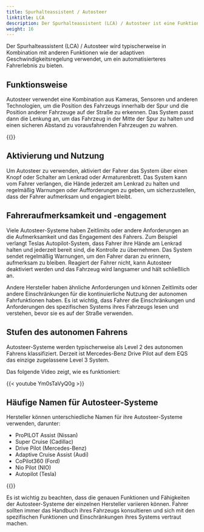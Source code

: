 ```yaml
---
title: Spurhalteassistent / Autosteer
linktitle: LCA
description: Der Spurhalteassistent (LCA) / Autosteer ist eine Funktion einiger fortschrittlicher Fahrerassistenzsysteme, die es einem Fahrzeug ermöglicht, sich auf einer Autobahn oder Schnellstraße automatisch innerhalb einer Spur zu lenken.
weight: 16
---
```

<!-- markdownlint-disable MD033 -->

Der Spurhalteassistent (LCA) / Autosteer wird typischerweise in Kombination mit anderen Funktionen wie der adaptiven Geschwindigkeitsregelung verwendet, um ein automatisierteres Fahrerlebnis zu bieten.

## Funktionsweise

Autosteer verwendet eine Kombination aus Kameras, Sensoren und anderen Technologien, um die Position des Fahrzeugs innerhalb der Spur und die Position anderer Fahrzeuge auf der Straße zu erkennen. Das System passt dann die Lenkung an, um das Fahrzeug in der Mitte der Spur zu halten und einen sicheren Abstand zu vorausfahrenden Fahrzeugen zu wahren.

{{<evkxdisplayaddarticle />}}

## Aktivierung und Nutzung

Um Autosteer zu verwenden, aktiviert der Fahrer das System über einen Knopf oder Schalter am Lenkrad oder Armaturenbrett. Das System kann vom Fahrer verlangen, die Hände jederzeit am Lenkrad zu halten und regelmäßig Warnungen oder Aufforderungen zu geben, um sicherzustellen, dass der Fahrer aufmerksam und engagiert bleibt.

## Fahreraufmerksamkeit und -engagement

Viele Autosteer-Systeme haben Zeitlimits oder andere Anforderungen an die Aufmerksamkeit und das Engagement des Fahrers. Zum Beispiel verlangt Teslas Autopilot-System, dass Fahrer ihre Hände am Lenkrad halten und jederzeit bereit sind, die Kontrolle zu übernehmen. Das System sendet regelmäßig Warnungen, um den Fahrer daran zu erinnern, aufmerksam zu bleiben. Reagiert der Fahrer nicht, kann Autosteer deaktiviert werden und das Fahrzeug wird langsamer und hält schließlich an.

Andere Hersteller haben ähnliche Anforderungen und können Zeitlimits oder andere Einschränkungen für die kontinuierliche Nutzung der autonomen Fahrfunktionen haben. Es ist wichtig, dass Fahrer die Einschränkungen und Anforderungen des spezifischen Systems ihres Fahrzeugs lesen und verstehen, bevor sie es auf der Straße verwenden.

## Stufen des autonomen Fahrens

Autosteer-Systeme werden typischerweise als Level 2 des autonomen Fahrens klassifiziert. Derzeit ist Mercedes-Benz Drive Pilot auf dem EQS das einzige zugelassene Level 3 System.

Das folgende Video zeigt, wie es funktioniert:

{{< youtube Ym0sTaVyQ0g >}}

## Häufige Namen für Autosteer-Systeme

Hersteller können unterschiedliche Namen für ihre Autosteer-Systeme verwenden, darunter:

- ProPILOT Assist (Nissan)
- Super Cruise (Cadillac)
- Drive Pilot (Mercedes-Benz)
- Adaptive Cruise Assist (Audi)
- CoPilot360 (Ford)
- Nio Pilot (NIO)
- Autopilot (Tesla)

{{<evkxdisplayaddarticle />}}

Es ist wichtig zu beachten, dass die genauen Funktionen und Fähigkeiten der Autosteer-Systeme der einzelnen Hersteller variieren können. Fahrer sollten immer das Handbuch ihres Fahrzeugs konsultieren und sich mit den spezifischen Funktionen und Einschränkungen ihres Systems vertraut machen.
